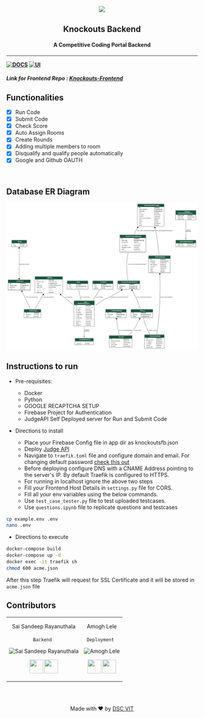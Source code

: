 <p align="center">
<a href="https://dscvit.com">
	<img src="https://user-images.githubusercontent.com/30529572/72455010-fb38d400-37e7-11ea-9c1e-8cdeb5f5906e.png" />
</a>
	<h2 align="center"> Knockouts Backend </h2>
	<h4 align="center"> A Competitive Coding Portal Backend  <h4>
</p>

---
[![DOCS](https://img.shields.io/badge/Documentation-see%20docs-green?style=flat-square&logo=appveyor)](https://documenter.getpostman.com/view/8653133/T17Nbjz8) 
  [![UI ](https://img.shields.io/badge/User%20Interface-Link%20to%20UI-orange?style=flat-square&logo=appveyor)](https://knockouts.dscvit.com/)

##### Link for Frontend Repo : <a href="https://github.com/GDGVIT/competitive-edge-web">Knockouts-Frontend</a>


## Functionalities
- [x]  Run Code
- [x]  Submit Code
- [x]  Check Score
- [x]  Auto Assign Rooms
- [x]  Create Rounds
- [x]  Adding multiple members to room
- [x]  Disqualify and qualify people automatically
- [x]  Google and Github OAUTH

<br>

## Database ER Diagram
![ER_Diagram](./er.png)

## Instructions to run

* Pre-requisites:
	-  Docker
	-  Python
	-  GOOGLE RECAPTCHA SETUP
	-  Firebase Project for Authentication
	-  JudgeAPI Self Deployed server for Run and Submit Code

* Directions to install
    - Place your Firebase Config file in app dir as knockoutsfb.json
    - Deploy <a href="https://api.judge0.com/">Judge API</a>
    - Navigate to ```traefik.toml``` file and configure domain and email. For changing default password <a href="https://docs.traefik.io/middlewares/basicauth/#general">check this out</a>
    - Before deploying configure DNS with a CNAME Address pointing to the server's IP. By default Traefik is configured to HTTPS.
    - For running in localhost ignore the above two steps
    - Fill your Frontend Host Details in ```settings.py``` file for CORS.
    - Fill all your env variables using the below commands.
    - Use ```test_case_tester.py``` file to test uploaded testcases.
    - Use ```questions.ipynb``` file to replicate questions and testcases
```bash
cp example.env .env
nano .env 
```

* Directions to execute

```bash
docker-compose build
docker-compose up -d
docker exec -it traefik sh
chmod 600 acme.json
```
After this step Traefik will request for SSL Certificate and it will be stored in ```acme.json``` file

## Contributors

<table>
<tr align="center">


<td>

Sai Sandeep Rayanuthala<br><br>
```Backend ```
<p align="center">
<img src = "https://avatars0.githubusercontent.com/u/43823311?s=460&u=e0da23e03034950789b46d08e02c836c4f72f404&v=4" width="150" height="150" alt="Sai Sandeep Rayanuthala">
</p>
<p align="center">
<a href = "https://github.com/raysandeep/"><img src = "http://www.iconninja.com/files/241/825/211/round-collaboration-social-github-code-circle-network-icon.svg" width="36" height = "36"/></a>
<a href = "https://www.linkedin.com/in/sai-sandeep-r/">
<img src = "http://www.iconninja.com/files/863/607/751/network-linkedin-social-connection-circular-circle-media-icon.svg" width="36" height="36"/>
</a>
</p>
</td>

<td>

Amogh Lele<br><br>
```Deployment ```


<p align="center">
<img src = "https://media-exp1.licdn.com/dms/image/C5103AQGhU06DpqXIqw/profile-displayphoto-shrink_200_200/0?e=1603929600&v=beta&t=UZD0D8RDaLbssdQi5Hiap5JZmUH9JGhMM2kQ3m5BQ6o" width="150" height="150" alt="Amogh Lele">
</p>
<p align="center">
<a href = "https://github.com/ATechnoHazard"><img src = "http://www.iconninja.com/files/241/825/211/round-collaboration-social-github-code-circle-network-icon.svg" width="36" height = "36"/></a>
<a href = "https://www.linkedin.com/in/amogh-lele-830131a4/">
<img src = "http://www.iconninja.com/files/863/607/751/network-linkedin-social-connection-circular-circle-media-icon.svg" width="36" height="36"/>
</a>
</p>
</td>







</tr>
  </table>

<br>
<br>

<p align="center">
	Made with ♥️ by <a href="https://dscvit.com">DSC VIT</a>
</p>
